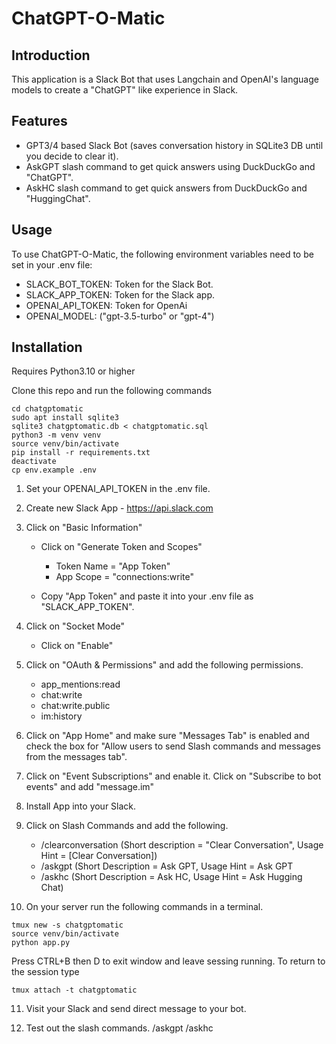 # ChatGPT-O-Matic

## Introduction
This application is a Slack Bot that uses Langchain and OpenAI's language models to create a "ChatGPT" like experience in Slack.


## Features
- GPT3/4 based Slack Bot (saves conversation history in SQLite3 DB until you decide to clear it).
- AskGPT slash command to get quick answers using DuckDuckGo and "ChatGPT".
- AskHC slash command to get quick answers from DuckDuckGo and "HuggingChat".

## Usage
To use ChatGPT-O-Matic, the following environment variables need to be set in your .env file:
- SLACK_BOT_TOKEN: Token for the Slack Bot.
- SLACK_APP_TOKEN: Token for the Slack app.
- OPENAI_API_TOKEN: Token for OpenAi
- OPENAI_MODEL: ("gpt-3.5-turbo" or "gpt-4")

## Installation
Requires Python3.10 or higher

Clone this repo and run the following commands

```
cd chatgptomatic
sudo apt install sqlite3
sqlite3 chatgptomatic.db < chatgptomatic.sql
python3 -m venv venv
source venv/bin/activate
pip install -r requirements.txt
deactivate
cp env.example .env
```

1. Set your OPENAI_API_TOKEN in the .env file.

2. Create new Slack App - https://api.slack.com

3. Click on "Basic Information"
   - Click on "Generate Token and Scopes"
     - Token Name = "App Token"
     - App Scope = "connections:write"

   - Copy "App Token" and paste it into your .env file as "SLACK_APP_TOKEN".

4. Click on "Socket Mode"
   - Click on "Enable"

5. Click on "OAuth & Permissions" and add the following permissions.
   - app_mentions:read
   - chat:write
   - chat:write.public
   - im:history

6. Click on "App Home" and make sure "Messages Tab" is enabled and check the box for "Allow users to send Slash commands and messages from the messages tab".

7. Click on "Event Subscriptions" and enable it. Click on "Subscribe to bot events" and add "message.im"

8. Install App into your Slack.

9. Click on Slash Commands and add the following.  
   - /clearconversation (Short description = "Clear Conversation", Usage Hint = [Clear Conversation])
   - /askgpt (Short Description = Ask GPT, Usage Hint = Ask GPT
   - /askhc (Short Description = Ask HC, Usage Hint = Ask Hugging Chat)

10. On your server run the following commands in a terminal.

   ```
   tmux new -s chatgptomatic
   source venv/bin/activate
   python app.py
   ```

   Press CTRL+B then D to exit window and leave sessing running.
   To return to the session type
   ```
   tmux attach -t chatgptomatic
   ```


11. Visit your Slack and send direct message to your bot.

12. Test out the slash commands.
    /askgpt
    /askhc

